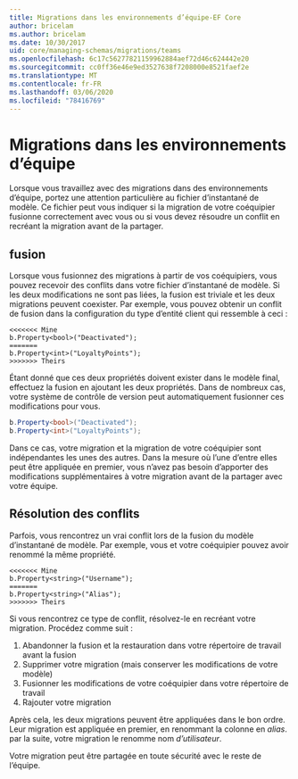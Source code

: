```yaml
---
title: Migrations dans les environnements d’équipe-EF Core
author: bricelam
ms.author: bricelam
ms.date: 10/30/2017
uid: core/managing-schemas/migrations/teams
ms.openlocfilehash: 6c17c56277821159962884aef72d46c624442e20
ms.sourcegitcommit: cc0ff36e46e9ed3527638f7208000e8521faef2e
ms.translationtype: MT
ms.contentlocale: fr-FR
ms.lasthandoff: 03/06/2020
ms.locfileid: "78416769"
---
```

# <a name="migrations-in-team-environments"></a>Migrations dans les environnements d’équipe

Lorsque vous travaillez avec des migrations dans des environnements d’équipe, portez une attention particulière au fichier d’instantané de modèle. Ce fichier peut vous indiquer si la migration de votre coéquipier fusionne correctement avec vous ou si vous devez résoudre un conflit en recréant la migration avant de la partager.

## <a name="merging"></a>fusion

Lorsque vous fusionnez des migrations à partir de vos coéquipiers, vous pouvez recevoir des conflits dans votre fichier d’instantané de modèle. Si les deux modifications ne sont pas liées, la fusion est triviale et les deux migrations peuvent coexister. Par exemple, vous pouvez obtenir un conflit de fusion dans la configuration du type d’entité client qui ressemble à ceci :

``` output
<<<<<<< Mine
b.Property<bool>("Deactivated");
=======
b.Property<int>("LoyaltyPoints");
>>>>>>> Theirs
```

Étant donné que ces deux propriétés doivent exister dans le modèle final, effectuez la fusion en ajoutant les deux propriétés. Dans de nombreux cas, votre système de contrôle de version peut automatiquement fusionner ces modifications pour vous.

``` csharp
b.Property<bool>("Deactivated");
b.Property<int>("LoyaltyPoints");
```

Dans ce cas, votre migration et la migration de votre coéquipier sont indépendantes les unes des autres. Dans la mesure où l’une d’entre elles peut être appliquée en premier, vous n’avez pas besoin d’apporter des modifications supplémentaires à votre migration avant de la partager avec votre équipe.

## <a name="resolving-conflicts"></a>Résolution des conflits

Parfois, vous rencontrez un vrai conflit lors de la fusion du modèle d’instantané de modèle. Par exemple, vous et votre coéquipier pouvez avoir renommé la même propriété.

``` output
<<<<<<< Mine
b.Property<string>("Username");
=======
b.Property<string>("Alias");
>>>>>>> Theirs
```

Si vous rencontrez ce type de conflit, résolvez-le en recréant votre migration. Procédez comme suit :

1. Abandonner la fusion et la restauration dans votre répertoire de travail avant la fusion
2. Supprimer votre migration (mais conserver les modifications de votre modèle)
3. Fusionner les modifications de votre coéquipier dans votre répertoire de travail
4. Rajouter votre migration

Après cela, les deux migrations peuvent être appliquées dans le bon ordre. Leur migration est appliquée en premier, en renommant la colonne en *alias*. par la suite, votre migration le renomme nom *d’utilisateur*.

Votre migration peut être partagée en toute sécurité avec le reste de l’équipe.
